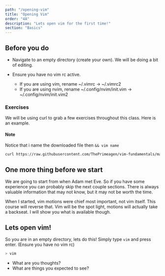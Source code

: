 ```yaml
---
path: "/opening-vim"
title: "Opening Vim"
order: "4A"
description: "Lets open vim for the first time!"
section: "Basics"
---
```


## Before you do
* Navigate to an empty directory (create your own).  We will be doing a bit of
  editing.

* Ensure you have no vim rc active.
  * If you are using vim, rename ~/.vimrc -> ~/.vimrc2
  * If you are using nvim, rename ~/.config/nvim/init.vim -> ~/.config/nvim/init.vim2

### Exercises
We will be using curl to grab a few exercises throughout this class.  Here is
an example.

#### Note
Notice that i name the downloaded file then `&& vim name`

```bash
curl https://raw.githubusercontent.com/ThePrimeagen/vim-fundamentals/master/course-website/lessons/exercise-0-hjkl-x.md > exercise.md && vim exercise.md
```

## One more thing before we start
We are going to start from when Adam met Eve.  So if you have some experience
you can probably skip the next couple sections.  There is always valuable
information that may not know, but it may not be worth the time.

When I started, vim motions were chief most important, not vim itself.  This
course will reverse that.  Vim will be the spot light, motions will actually
take a backseat.  I will show you what is available though.

## Lets open vim!
So you are in an empty directory, lets do this! Simply type `vim` and press
enter.  (Ensure you have no vim rc)

```bash
> vim
```

* What are you thoughts?
* What are things you expected to see?

